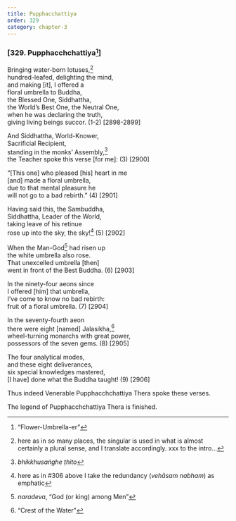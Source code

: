 ```yaml
---
title: Pupphacchattiya
order: 329
category: chapter-3
---
```


### \[329. Puppha<span class="diacritics" data-state="on">c</span><span class="no-diacritics" data-state="off">ch</span>chattiya[^1]\]

Bringing water-born lotuses,[^2]  
hundred-leafed, delighting the mind,  
and making \[it\], I offered a  
floral umbrella to Buddha,  
the Blessed One, Siddhattha,  
the World’s Best One, the Neutral One,  
when he was declaring the truth,  
giving living beings succor. (1-2) \[2898-2899\]

And Siddhattha, World-Knower,  
Sacrificial Recipient,  
standing in the monks’ Assembly,[^3]  
the Teacher spoke this verse \[for me\]: (3) \[2900\]

“\[This one\] who pleased \[his\] heart in me  
\[and\] made a floral umbrella,  
due to that mental pleasure he  
will not go to a bad rebirth.” (4) \[2901\]

Having said this, the Sambuddha,  
Siddhattha, Leader of the World,  
taking leave of his retinue  
rose up into the sky, the sky![^4] (5) \[2902\]

When the Man-God[^5] had risen up  
the white umbrella also rose.  
That unexcelled umbrella \[then\]  
went in front of the Best Buddha. (6) \[2903\]

In the ninety-four aeons since  
I offered \[him\] that umbrella,  
I’ve come to know no bad rebirth:  
fruit of a floral umbrella. (7) \[2904\]

In the seventy-fourth aeon  
there were eight \[named\] Jalasikha,[^6]  
wheel-turning monarchs with great power,  
possessors of the seven gems. (8) \[2905\]

The four analytical modes,  
and these eight deliverances,  
six special knowledges mastered,  
\[I have\] done what the Buddha taught! (9) \[2906\]

Thus indeed Venerable Puppha<span class="diacritics" data-state="on">c</span><span class="no-diacritics" data-state="off">ch</span>chattiya Thera spoke these verses.

The legend of Puppha<span class="diacritics" data-state="on">c</span><span class="no-diacritics" data-state="off">ch</span>chattiya Thera is finished.

[^1]: “Flower-Umbrella-er”

[^2]: here as in so many places, the singular is used in what is almost certainly a plural sense, and I translate accordingly. xxx to the intro…

[^3]: *bhikkhusaṅghe ṭhito*

[^4]: here as in \#306 above I take the redundancy (*vehāsam nabham*) as emphatic

[^5]: *naradeva*, “God (or king) among Men”

[^6]: “Crest of the Water”

